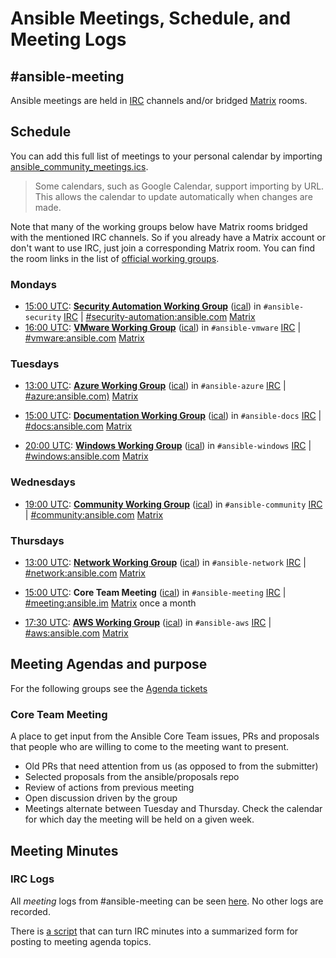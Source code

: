 # Ansible Meetings, Schedule, and Meeting Logs

## #ansible-meeting

Ansible meetings are held in [IRC](https://docs.ansible.com/ansible/devel/community/communication.html#ansible-community-on-irc) channels and/or bridged [Matrix](https://docs.ansible.com/ansible/devel/community/communication.html#ansible-community-on-matrix) rooms.

## Schedule

You can add this full list of meetings to your personal calendar by importing [ansible_community_meetings.ics](https://raw.githubusercontent.com/ansible/community/main/ansible_community_meetings.ics).

> Some calendars, such as Google Calendar, support importing by URL.
> This allows the calendar to update automatically when changes are made.

Note that many of the working groups below have Matrix rooms bridged with the mentioned IRC channels. So if you already have a Matrix account or don't want to use IRC, just join a corresponding Matrix room. You can find the room links in the list of [official working groups](https://docs.ansible.com/ansible/devel/community/communication.html#working-groups).

### Mondays

* [15:00 UTC](http://www.thetimezoneconverter.com/?t=15:00&tz=UTC):
  **[Security Automation Working Group](https://github.com/ansible/community/wiki/Security-Automation)**
  ([ical](https://raw.githubusercontent.com/ansible/community/main/meetings/ical/security.ics))
  in `#ansible-security` [IRC](https://docs.ansible.com/ansible/devel/community/communication.html#ansible-community-on-irc) | [#security-automation:ansible.com](https://matrix.to/#/#security-automation:ansible.com>) [Matrix](https://docs.ansible.com/ansible/devel/community/communication.html#ansible-community-on-matrix)
* [16:00 UTC](http://www.thetimezoneconverter.com/?t=16:00&tz=UTC):
  **[VMware Working Group](https://github.com/ansible/community/wiki/vmware)**
  ([ical](https://raw.githubusercontent.com/ansible/community/main/meetings/ical/vmware.ics))
  in `#ansible-vmware` [IRC](https://docs.ansible.com/ansible/devel/community/communication.html#ansible-community-on-irc) | [#vmware:ansible.com](https://matrix.to/#/#vmware:ansible.com) [Matrix](https://docs.ansible.com/ansible/devel/community/communication.html#ansible-community-on-matrix)

### Tuesdays

* [13:00 UTC](http://www.thetimezoneconverter.com/?t=00:00&tz=UTC):
  **[Azure Working Group](https://github.com/ansible/community/wiki/azure)**
  ([ical](https://raw.githubusercontent.com/ansible/community/main/meetings/ical/azure.ics))
  in `#ansible-azure` [IRC](https://docs.ansible.com/ansible/devel/community/communication.html#ansible-community-on-irc) | [#azure:ansible.com)](https://matrix.to/#/#azure:ansible.com) [Matrix](https://docs.ansible.com/ansible/devel/community/communication.html#ansible-community-on-matrix)

* [15:00 UTC](http://www.thetimezoneconverter.com/?t=15:00&tz=UTC):
  **[Documentation Working Group](https://github.com/ansible/community/wiki/docs)**
  ([ical](https://raw.githubusercontent.com/ansible/community/main/meetings/ical/docs.ics))
  in `#ansible-docs` [IRC](https://docs.ansible.com/ansible/devel/community/communication.html#ansible-community-on-irc) | [#docs:ansible.com](https://matrix.to/#/#docs:ansible.com) [Matrix](https://docs.ansible.com/ansible/devel/community/communication.html#ansible-community-on-matrix)

* [20:00 UTC](http://www.thetimezoneconverter.com/?t=20:00&tz=UTC):
  **[Windows Working Group](https://github.com/ansible/community/wiki/windows)**
  ([ical](https://raw.githubusercontent.com/ansible/community/main/meetings/ical/windows.ics))
  in `#ansible-windows` [IRC](https://docs.ansible.com/ansible/devel/community/communication.html#ansible-community-on-irc) | [#windows:ansible.com](https://matrix.to/#/#windows:ansible.com) [Matrix](https://docs.ansible.com/ansible/devel/community/communication.html#ansible-community-on-matrix)

### Wednesdays

* [19:00 UTC](http://www.thetimezoneconverter.com/?t=19:00&tz=UTC):
  **[Community Working Group](https://github.com/ansible/community/issues/539)**
  ([ical](https://raw.githubusercontent.com/ansible/community/main/meetings/ical/community.ics))
  in `#ansible-community` [IRC](https://docs.ansible.com/ansible/devel/community/communication.html#ansible-community-on-irc) | [#community:ansible.com](https://matrix.to/#/#community:ansible.com) [Matrix](https://docs.ansible.com/ansible/devel/community/communication.html#ansible-community-on-matrix)

### Thursdays

* [13:00 UTC](http://www.thetimezoneconverter.com/?t=13:00&tz=UTC):
  **[Network Working Group](https://github.com/ansible/community/wiki/network)**
  ([ical](https://raw.githubusercontent.com/ansible/community/main/meetings/ical/network.ics))
  in `#ansible-network` [IRC](https://docs.ansible.com/ansible/devel/community/communication.html#ansible-community-on-irc) | [#network:ansible.com](https://matrix.to/#/#network:ansible.com) [Matrix](https://docs.ansible.com/ansible/devel/community/communication.html#ansible-community-on-matrix)

* [15:00 UTC](http://www.thetimezoneconverter.com/?t=15:00&tz=UTC):
  **Core Team Meeting**
  ([ical](https://raw.githubusercontent.com/ansible/community/main/meetings/ical/core-team.ics))
  in `#ansible-meeting` [IRC](https://docs.ansible.com/ansible/devel/community/communication.html#ansible-community-on-irc) | [#meeting:ansible.im](https://matrix.to/#/#meeting:ansible.im) [Matrix](https://docs.ansible.com/ansible/devel/community/communication.html#ansible-community-on-matrix) once a month

* [17:30 UTC](http://www.thetimezoneconverter.com/?t=17:30&tz=UTC):
  **[AWS Working Group](https://github.com/ansible/community/wiki/aws)**
  ([ical](https://raw.githubusercontent.com/ansible/community/main/meetings/ical/aws.ics))
  in `#ansible-aws` [IRC](https://docs.ansible.com/ansible/devel/community/communication.html#ansible-community-on-irc) | [#aws:ansible.com](https://matrix.to/#/#aws:ansible.com) [Matrix](https://docs.ansible.com/ansible/devel/community/communication.html#ansible-community-on-matrix)

## Meeting Agendas and purpose

For the following groups see the
[Agenda tickets](https://github.com/ansible/community/issues?utf8=%E2%9C%93&q=is%3Aissue+is%3Aopen++label%3Ameeting_agenda+)

### Core Team Meeting

A place to get input from the Ansible Core Team issues, PRs and proposals that people who are willing to come to the meeting want to present.

* Old PRs that need attention from us (as opposed to from the submitter)
* Selected proposals from the ansible/proposals repo
* Review of actions from previous meeting
* Open discussion driven by the group
* Meetings alternate between Tuesday and Thursday. Check the calendar for which day the meeting will be held on a given week.

## Meeting Minutes

### IRC Logs

All *meeting* logs from #ansible-meeting can be seen [here](https://meetbot.fedoraproject.org/sresults/?group_id=ansible-meeting&type=channel). No other logs are recorded.

There is [a script](./read_minutes.py) that can turn IRC minutes into a summarized form for posting to meeting agenda topics.
